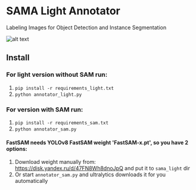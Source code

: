 # SAMA Light Annotator

Labeling Images for Object Detection and Instance Segmentation 

![alt text](assets/demo.gif)


## Install 

### For light version without SAM run:
1. `pip install -r requirements_light.txt`
2. `python annotator_light.py`

### For version with SAM run:
1. `pip install -r requirements_sam.txt`
2. `python annotator_sam.py`

#### FastSAM needs YOLOv8 FastSAM weight 'FastSAM-x.pt', so you have 2 options:
1. Download weight manually from: https://disk.yandex.ru/d/47FN8Wh8dnoJpQ and put it to `sama_light` dir
2. Or start `annotator_sam.py` and ultralytics downloads it for you automatically




